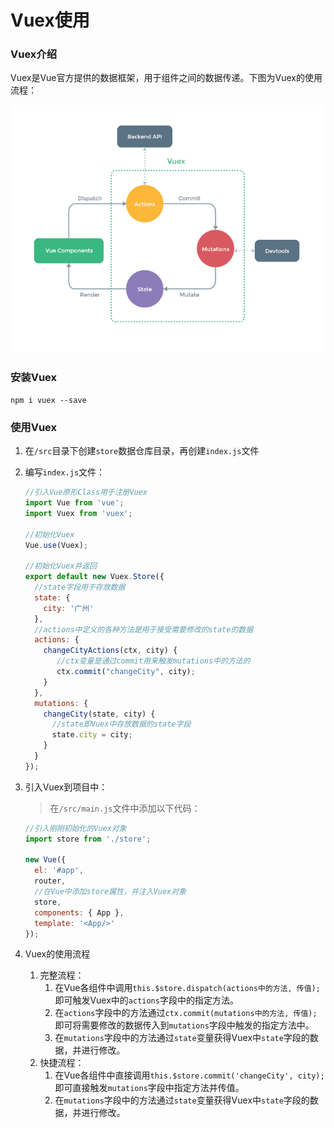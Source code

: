 # Vuex使用

### Vuex介绍

​	Vuex是Vue官方提供的数据框架，用于组件之间的数据传递。下图为Vuex的使用流程：

![](./images/vuex.png)

### 安装Vuex

`npm i vuex --save`

### 使用Vuex

1. 在`/src`目录下创建`store`数据仓库目录，再创建`index.js`文件

2. 编写`index.js`文件：

   ```javascript
   //引入Vue原形Class用于注册Vuex
   import Vue from 'vue';
   import Vuex from 'vuex';
   
   //初始化Vuex
   Vue.use(Vuex);
   
   //初始化Vuex并返回
   export default new Vuex.Store({
     //state字段用于存放数据
     state: {
       city: '广州'
     },
     //actions中定义的各种方法是用于接受需要修改的state的数据
     actions: {
       changeCityActions(ctx, city) {
          //ctx变量是通过commit用来触发mutations中的方法的
          ctx.commit("changeCity", city);
       }
     },
     mutations: {
       changeCity(state, city) {
         //state即Vuex中存放数据的state字段
         state.city = city;
       }
     }
   });
   ```

3. 引入Vuex到项目中：

   > 在`/src/main.js`文件中添加以下代码：

   ```javascript
   //引入刚刚初始化的Vuex对象
   import store from './store';
   
   new Vue({
     el: '#app',
     router,
     //在Vue中添加store属性，并注入Vuex对象
     store,
     components: { App },
     template: '<App/>'
   });
   ```

4. Vuex的使用流程

   1. 完整流程：
      1. 在Vue各组件中调用`this.$store.dispatch(actions中的方法, 传值);`即可触发Vuex中的`actions`字段中的指定方法。
      2. 在`actions`字段中的方法通过`ctx.commit(mutations中的方法, 传值);`即可将需要修改的数据传入到`mutations`字段中触发的指定方法中。
      3. 在`mutations`字段中的方法通过`state`变量获得Vuex中`state`字段的数据，并进行修改。
   2. 快捷流程：
      1. 在Vue各组件中直接调用`this.$store.commit('changeCity', city);`即可直接触发`mutations`字段中指定方法并传值。
      2. 在`mutations`字段中的方法通过`state`变量获得Vuex中`state`字段的数据，并进行修改。